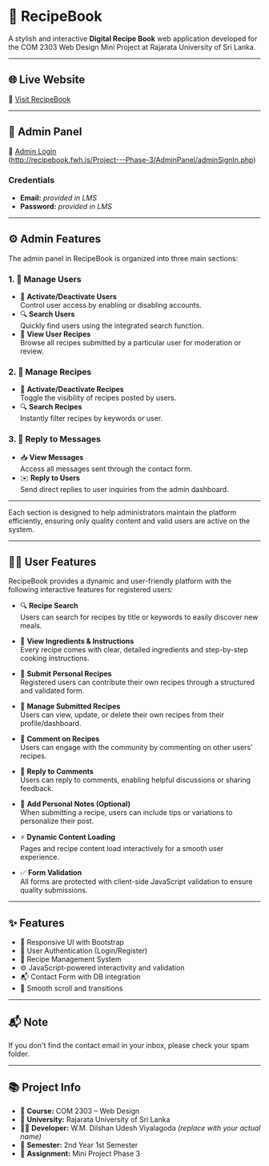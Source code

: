 # 📖 RecipeBook

A stylish and interactive **Digital Recipe Book** web application developed for the COM 2303 Web Design Mini Project at Rajarata University of Sri Lanka.

---

## 🌐 Live Website

🔗 [Visit RecipeBook](#http://recipebook.fwh.is/Project---Phase-3/index.php)

---

## 🔐 Admin Panel

🔗 [Admin Login](#)  
(http://recipebook.fwh.is/Project---Phase-3/AdminPanel/adminSignIn.php)

### Credentials
- **Email:** *provided in LMS*
- **Password:** *provided in LMS*

---

## ⚙️ Admin Features

The admin panel in RecipeBook is organized into three main sections:

### 1. 👤 Manage Users
- 🔄 **Activate/Deactivate Users**  
  Control user access by enabling or disabling accounts.
- 🔍 **Search Users**  
  Quickly find users using the integrated search function.
- 📄 **View User Recipes**  
  Browse all recipes submitted by a particular user for moderation or review.

### 2. 🍳 Manage Recipes
- 🔄 **Activate/Deactivate Recipes**  
  Toggle the visibility of recipes posted by users.
- 🔍 **Search Recipes**  
  Instantly filter recipes by keywords or user.

### 3. 💬 Reply to Messages
- 📥 **View Messages**  
  Access all messages sent through the contact form.
- ✉️ **Reply to Users**  
  Send direct replies to user inquiries from the admin dashboard.

---

Each section is designed to help administrators maintain the platform efficiently, ensuring only quality content and valid users are active on the system.

---

## 👨‍🍳 User Features

RecipeBook provides a dynamic and user-friendly platform with the following interactive features for registered users:

- 🔍 **Recipe Search**  
  Users can search for recipes by title or keywords to easily discover new meals.

- 📖 **View Ingredients & Instructions**  
  Every recipe comes with clear, detailed ingredients and step-by-step cooking instructions.

- 📝 **Submit Personal Recipes**  
  Registered users can contribute their own recipes through a structured and validated form.

- 🧾 **Manage Submitted Recipes**  
  Users can view, update, or delete their own recipes from their profile/dashboard.

- 💬 **Comment on Recipes**  
  Users can engage with the community by commenting on other users’ recipes.

- 🔁 **Reply to Comments**  
  Users can reply to comments, enabling helpful discussions or sharing feedback.

- 🧠 **Add Personal Notes (Optional)**  
  When submitting a recipe, users can include tips or variations to personalize their post.

- ⚡ **Dynamic Content Loading**  
  Pages and recipe content load interactively for a smooth user experience.

- ✅ **Form Validation**  
  All forms are protected with client-side JavaScript validation to ensure quality submissions.

---

## ✨ Features

- 🎨 Responsive UI with Bootstrap  
- 🔐 User Authentication (Login/Register)  
- 🍲 Recipe Management System  
- ⚙️ JavaScript-powered interactivity and validation  
- 📬 Contact Form with DB integration  
- 🎯 Smooth scroll and transitions  

---

## 📬 Note

If you don't find the contact email in your inbox, please check your spam folder.

---

## 📚 Project Info

- 📘 **Course:** COM 2303 – Web Design  
- 🏫 **University:** Rajarata University of Sri Lanka  
- 👨‍🎓 **Developer:** W.M. Dilshan Udesh Viyalagoda *(replace with your actual name)*  
- 📅 **Semester:** 2nd Year 1st Semester  
- 📝 **Assignment:** Mini Project Phase 3


